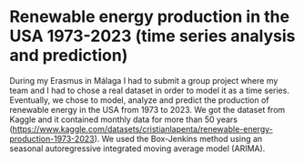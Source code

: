 # Renewable energy production in the USA 1973-2023 (time series analysis and prediction)

During my Erasmus in Málaga I had to submit a group project where my team and I had to chose a real dataset in order to model it as a time series. Eventually, we chose to model, analyze and predict the production of renewable energy in the USA from 1973 to 2023. We got the dataset from Kaggle and it contained monthly data for more than 50 years (https://www.kaggle.com/datasets/cristianlapenta/renewable-energy-production-1973-2023). We used the Box-Jenkins method using an seasonal autoregressive integrated moving average model (ARIMA). 
